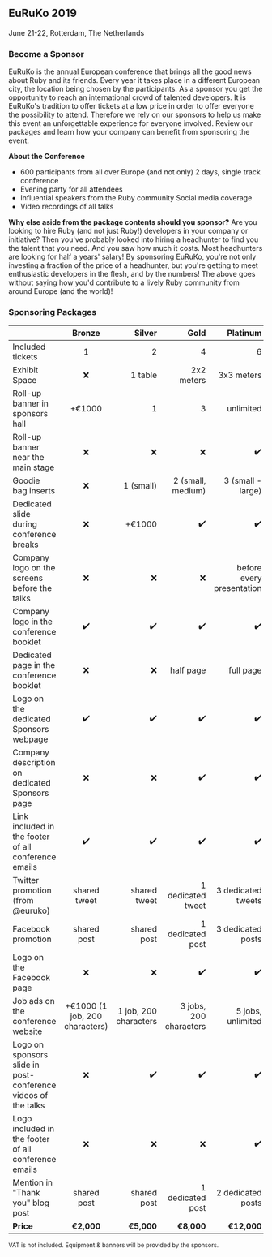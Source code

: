 ## EuRuKo 2019
June 21-22, Rotterdam, The Netherlands

### Become a Sponsor
EuRuKo is the annual European conference that brings all the good news about Ruby and its friends. Every year it takes place in a different European city, the location being chosen by the participants.
As a sponsor you get the opportunity to reach an international crowd of talented developers. It is EuRuKo's tradition to offer tickets at a low price in order to offer everyone the possibility to attend. Therefore we rely on our sponsors to help us make this event an unforgettable experience for everyone involved. Review our packages and learn how your company can benefit from sponsoring the event.

**About the Conference**
* 600 participants from all over Europe (and not only) 2 days, single track conference
* Evening party for all attendees
* Influential speakers from the Ruby community Social media coverage
* Video recordings of all talks

**Why else aside from the package contents should you sponsor?**
Are you looking to hire Ruby (and not just Ruby!) developers in your company or initiative? Then you've probably looked into hiring a headhunter to find you the talent that you need. And you saw how much it costs. Most headhunters are looking for half a years' salary!
By sponsoring EuRuKo, you're not only investing a fraction of the price of a headhunter, but you're getting to meet enthusiastic developers in the flesh, and by the numbers!
The above goes without saying how you'd contribute to a lively Ruby community from around Europe (and the world)!

### Sponsoring Packages

|         | **Bronze**        | **Silver**  | **Gold**  | **Platinum**  |
| ------------- |:-------------:| -----:| -----:| -----:|
| Included tickets | 1 | 2 | 4 | 6 |
| Exhibit Space | ❌ | 1 table | 2x2 meters | 3x3 meters |
| Roll-up banner in sponsors hall | +€1000 | 1 | 3 | unlimited |
| Roll-up banner near the main stage | ❌ | ❌ | ❌ | ✔️ |
| Goodie bag inserts | ❌ | 1 (small) | 2 (small, medium) | 3 (small - large) |
| Dedicated slide during conference breaks | ❌ | +€1000 | ✔️ | ✔️ |
| Company logo on the screens before the talks | ❌ | ❌ | ❌ | before every presentation |
| Company logo in the conference booklet | ✔️ | ✔️ | ✔️ | ✔️ |
| Dedicated page in the conference booklet | ❌ | ❌ | half page | full page |
| Logo on the dedicated Sponsors webpage | ✔️ | ✔️ | ✔️ | ✔️ |
| Company description on dedicated Sponsors page | ❌ | ❌ | ✔️ | ✔️ |
| Link included in the footer of all conference emails | ✔️ | ✔️ | ✔️ | ✔️ |
| Twitter promotion (from @euruko) | shared tweet | shared tweet | 1 dedicated tweet | 3 dedicated tweets |
| Facebook promotion | shared post | shared post | 1 dedicated post | 3 dedicated posts |
| Logo on the Facebook page | ❌ | ❌ | ✔️ | ✔️ |
| Job ads on the conference website | +€1000 (1 job, 200 characters) | 1 job, 200 characters | 3 jobs, 200 characters | 5 jobs, unlimited |
| Logo on sponsors slide in post-conference videos of the talks | ❌ | ✔️ | ✔️ | ✔️ |
| Logo included in the footer of all conference emails | ❌ | ❌ | ❌ | ✔️ |
| Mention in "Thank you" blog post | shared post | shared post | 1 dedicated post | 2 dedicated posts |
| **Price** | **€2,000** | **€5,000** | **€8,000** | **€12,000** |

<small>VAT is not included. Equipment & banners will be provided by the sponsors.</small>
